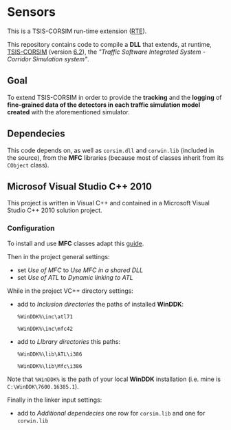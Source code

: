 # Sensors

This is a TSIS-CORSIM run-time extension ([RTE][]).

This repository contains code to compile a **DLL** that extends, at runtime, [TSIS-CORSIM][] (version [6.2][]), the _"Traffic Software Integrated System - Corridor Simulation system"_.

## Goal

To extend TSIS-CORSIM in order to provide the **tracking** and the **logging** of **fine-grained data of the detectors in each traffic simulation model created** with the aforementioned simulator.

## Dependecies

This code depends on, as well as `corsim.dll` and `corwin.lib` (included in the source), from the **MFC** libraries (because most of classes inherit from its `CObject` class).

## Microsof Visual Studio C++ 2010

This project is written in Visual C++ and contained in a Microsoft Visual Studio C++ 2010 solution project.

### Configuration

To install and use **MFC** classes adapt this [guide][].

Then in the project general settings:

+	set _Use of MFC_ to _Use MFC in a shared DLL_
+	set _Use of ATL_ to _Dynamic linking to ATL_

While in the project VC++ directory settings:

+	add to _Inclusion directories_ the paths of installed **WinDDK**:

	`%WinDDK%\inc\atl71`

	`%WinDDK%\inc\mfc42`


+	add to _LIbrary directories_ this paths:

	`%WinDDK%\lib\ATL\i386`

	`%WinDDK%\lib\Mfc\i386`


Note that `%WinDDK%` is the path of your local **WinDDK** installation (i.e. mine is `C:\WinDDK\7600.16385.1`).

Finally in the linker input settings:

+	add to _Additional dependecies_ one row for `corsim.lib` and one for `corwin.lib`

[guide]: http://bit.ly/mfc-in-visual-c-express
[RTE]: http://mctrans.ce.ufl.edu/featured/tsis/version6/CORSIMRTE.htm
[6.2]: http://mctrans.ce.ufl.edu/featured/tsis/
[TSIS-CORSIM]: http://ops.fhwa.dot.gov/trafficanalysistools/corsim.htm